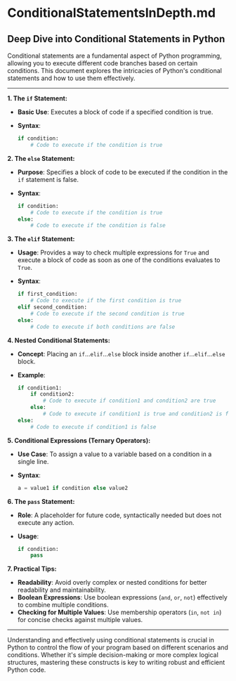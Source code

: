 # ConditionalStatementsInDepth.md

## Deep Dive into Conditional Statements in Python

Conditional statements are a fundamental aspect of Python programming, allowing you to execute different code branches based on certain conditions. This document explores the intricacies of Python's conditional statements and how to use them effectively.

---

**1. The `if` Statement:**

- **Basic Use**: Executes a block of code if a specified condition is true.
- **Syntax**:

     ```python
     if condition:
         # Code to execute if the condition is true
     ```

**2. The `else` Statement:**

- **Purpose**: Specifies a block of code to be executed if the condition in the `if` statement is false.
- **Syntax**:

     ```python
     if condition:
         # Code to execute if the condition is true
     else:
         # Code to execute if the condition is false
     ```

**3. The `elif` Statement:**

- **Usage**: Provides a way to check multiple expressions for `True` and execute a block of code as soon as one of the conditions evaluates to `True`.
- **Syntax**:

     ```python
     if first_condition:
         # Code to execute if the first condition is true
     elif second_condition:
         # Code to execute if the second condition is true
     else:
         # Code to execute if both conditions are false
     ```

**4. Nested Conditional Statements:**

- **Concept**: Placing an `if`...`elif`...`else` block inside another `if`...`elif`...`else` block.
- **Example**:

     ```python
     if condition1:
         if condition2:
             # Code to execute if condition1 and condition2 are true
         else:
             # Code to execute if condition1 is true and condition2 is false
     else:
         # Code to execute if condition1 is false
     ```

**5. Conditional Expressions (Ternary Operators):**

- **Use Case**: To assign a value to a variable based on a condition in a single line.
- **Syntax**:

     ```python
     a = value1 if condition else value2
     ```

**6. The `pass` Statement:**

- **Role**: A placeholder for future code, syntactically needed but does not execute any action.
- **Usage**:

     ```python
     if condition:
         pass
     ```

**7. Practical Tips:**

- **Readability**: Avoid overly complex or nested conditions for better readability and maintainability.
- **Boolean Expressions**: Use boolean expressions (`and`, `or`, `not`) effectively to combine multiple conditions.
- **Checking for Multiple Values**: Use membership operators (`in`, `not in`) for concise checks against multiple values.

---

Understanding and effectively using conditional statements is crucial in Python to control the flow of your program based on different scenarios and conditions. Whether it's simple decision-making or more complex logical structures, mastering these constructs is key to writing robust and efficient Python code.
